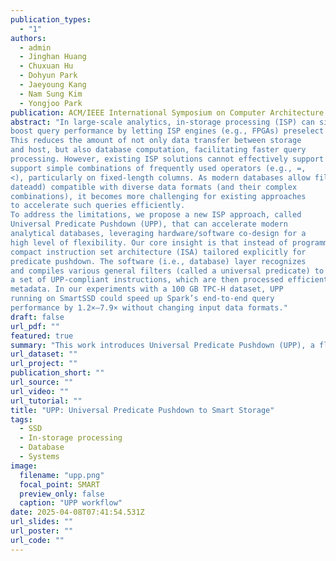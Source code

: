 ```yaml
---
publication_types:
  - "1"
authors:
  - admin
  - Jinghan Huang
  - Chuxuan Hu
  - Dohyun Park
  - Jaeyoung Kang
  - Nam Sung Kim
  - Yongjoo Park
publication: ACM/IEEE International Symposium on Computer Architecture (ISCA, accepted)
abstract: "In large-scale analytics, in-storage processing (ISP) can significantly
boost query performance by letting ISP engines (e.g., FPGAs) preselect only the relevant data before sending them to databases.
This reduces the amount of not only data transfer between storage
and host, but also database computation, facilitating faster query
processing. However, existing ISP solutions cannot effectively support a wide range of modern analytical queries because they only
support simple combinations of frequently used operators (e.g., =,
<), particularly on fixed-length columns. As modern databases allow filter predicates to include numerous operators/functions (e.g.,
dateadd) compatible with diverse data formats (and their complex
combinations), it becomes more challenging for existing approaches
to accelerate such queries efficiently.
To address the limitations, we propose a new ISP approach, called
Universal Predicate Pushdown (UPP), that can accelerate modern
analytical databases, leveraging hardware/software co-design for a
high level of flexibility. Our core insight is that instead of programming for individual filter operators/functions, we should devise a
compact instruction set architecture (ISA) tailored explicitly for
predicate pushdown. The software (i.e., database) layer recognizes
and compiles various general filters (called a universal predicate) to
a set of UPP-compliant instructions, which are then processed efficiently by FPGA using bitwise comparisons, leveraging lightweight
metadata. In our experiments with a 100 GB TPC-H dataset, UPP
running on SmartSSD could speed up Spark’s end-to-end query
performance by 1.2×–7.9× without changing input data formats."
draft: false
url_pdf: ""
featured: true
summary: "This work introduces Universal Predicate Pushdown (UPP), a flexible in-storage processing (ISP) approach that accelerates modern analytical queries by offloading complex filter predicates to FPGA-based storage using a custom instruction set. By efficiently handling diverse operators and data formats, UPP achieves 1.2×–7.9× speedups on Spark queries over a 100 GB TPC-H dataset without requiring changes to input data formats."
url_dataset: ""
url_project: ""
publication_short: ""
url_source: ""
url_video: ""
url_tutorial: ""
title: "UPP: Universal Predicate Pushdown to Smart Storage"
tags:
  - SSD
  - In-storage processing
  - Database
  - Systems
image:
  filename: "upp.png"
  focal_point: SMART
  preview_only: false
  caption: "UPP workflow"
date: 2025-04-08T07:41:54.531Z
url_slides: ""
url_poster: ""
url_code: ""
---
```

